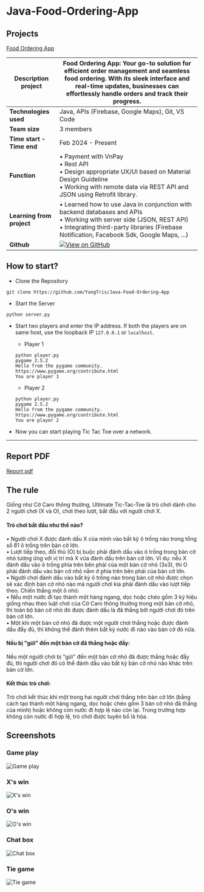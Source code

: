 # Java-Food-Ordering-App

## Projects
[Food Ordering App](https://github.com/YangTris/Java-Food-Ordering-App) 

|**Description project**| Food Ordering App: Your go-to solution for efficient order management and seamless food ordering. With its sleek interface and real-time updates, businesses can effortlessly handle orders and track their progress.|
|---------------------|----------------|
| **Technologies used** | Java, APIs (Firebase, Google Maps), Git, VS Code |
| **Team size**         |  3 members |
| **Time start - Time end**         |  Feb 2024 - Present |
| **Function**      | • Payment with VnPay  <br> • Rest API <br> • Design appropriate UX/UI based on Material Design Guideline <br> • Working with remote data via REST API and JSON using Retrofit library.|
| **Learning from project** | • Learned how to use Java in conjunction with backend databases and APIs <br> • Working with server side (JSON, REST API) <br> • Integrating third-party libraries (Firebase Notification, Facebook Sdk, Google Maps, ...)  |
| **Github**              |        [![View on GitHub](https://img.shields.io/badge/GitHub-View_on_GitHub-blue?logo=GitHub)](https://github.com/YangTris/Java-Food-Ordering-App)        |

## How to start?

- Clone the Repository

```
git clone https://github.com/YangTris/Java-Food-Ordering-App
```

- Start the Server

```
python server.py
```

- Start two players and enter the IP address. If both the players are on same host, use the loopback IP `127.0.0.1` or `localhost`.

  - Player 1

  ```
  python player.py
  pygame 2.5.2
  Hello from the pygame community. https://www.pygame.org/contribute.html
  You are player 1
  ```

  - Player 2

  ```
  python player.py
  pygame 2.5.2
  Hello from the pygame community. https://www.pygame.org/contribute.html
  You are player 2
  ```

- Now you can start playing Tic Tac Toe over a network.

---

## Report PDF

[Report pdf](ReportOSSD.pdf)

## The rule

Giống như Cờ Caro thông thường, Ultimate Tic-Tac-Toe là trò chơi dành cho 2 người chơi
(X và O), chơi theo lượt, bắt đầu với người chơi X. <br>

#### Trò chơi bắt đầu như thế nào? <br>

• Người chơi X được đánh dấu X của mình vào bất kỳ ô trống nào trong tổng số 81 ô trống
trên bàn cờ lớn. <br>
• Lượt tiếp theo, đối thủ (O) bị buộc phải đánh dấu vào ô trống trong bàn cờ nhỏ tương ứng
với vị trí mà X vừa đánh dấu trên bàn cờ lớn. Ví dụ: nếu X đánh dấu vào ô trống phía
trên bên phải của một bàn cờ nhỏ (3x3), thì O phải đánh dấu vào bàn cờ nhỏ nằm ở phía
trên bên phải của bàn cờ lớn. <br>
• Người chơi đánh dấu vào bất kỳ ô trống nào trong bàn cờ nhỏ được chọn sẽ xác định bàn
cờ nhỏ nào mà người chơi kia phải đánh dấu vào lượt tiếp theo.
Chiến thắng một ô nhỏ: <br>
• Nếu một nước đi tạo thành một hàng ngang, dọc hoặc chéo gồm 3 ký hiệu giống nhau theo
luật chơi của Cờ Caro thông thường trong một bàn cờ nhỏ, thì toàn bộ bàn cờ nhỏ đó được
đánh dấu là đã thắng bởi người chơi đó trên bàn cờ lớn. <br>
• Một khi một bàn cờ nhỏ đã được một người chơi thắng hoặc được đánh dấu đầy đủ, thì
không thể đánh thêm bất kỳ nước đi nào vào bàn cờ đó nữa. <br>

#### Nếu bị "gửi" đến một bàn cờ đã thắng hoặc đầy: <br>

Nếu một người chơi bị "gửi" đến một bàn cờ nhỏ đã được thắng hoặc đầy đủ, thì người chơi đó
có thể đánh dấu vào bất kỳ bàn cờ nhỏ nào khác trên bàn cờ lớn. <br>

#### Kết thúc trò chơi: <br>

Trò chơi kết thúc khi một trong hai người chơi thắng trên bàn cờ lớn (bằng cách tạo thành một
hàng ngang, dọc hoặc chéo gồm 3 bàn cờ nhỏ đã thắng của mình) hoặc không còn nước đi hợp
lệ nào còn lại. Trong trường hợp không còn nước đi hợp lệ, trò chơi được tuyên bố là hòa. <br>

## Screenshots

### Game play

![Game play](images/gameplay.png)

### X's win

![X's win](images/player1.png)

### O's win

![O's win](images/player2.png)

### Chat box

![Chat box](images/chatbox.png)

### Tie game

![Tie game](images/tiegame.jpg)
